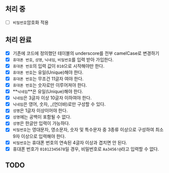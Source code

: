 ## 처리 중
- [ ] `비밀번호`암호화 적용

## 처리 완료
- [x] 기존에 코드에 정의했던 테이블의 underscore를 전부 camelCase로 변경하기
- [x]  `휴대폰 번호`, `성명`, `닉네임`, `비밀번호`를 입력 받아 가입한다.
- [x]  `휴대폰 번호`의 입력 값이 `010`으로 시작해야만 한다.
- [x]  `휴대폰 번호`는 유일(Unique)해야 한다.
- [x]  `휴대폰 번호`는 무조건 11글자 여야 한다.
- [x]  `휴대폰 번호`는 숫자로만 이루어져야 한다.
- [x]  **`닉네임`**은 유일(Unique)해야 한다.
- [x]  `닉네임`은 3글자 이상 10글자 이하여야 한다.
- [x]  `닉네임`은 영어, 숫자, _(언더바)로만 구성할 수 있다.
- [x]  `성명`은 1글자 이상이어야 한다.
- [x]  `성명`에는 공백이 포함될 수 없다.
- [x]   `성명`은 한글만 입력이 가능하다.
- [x]  `비밀번호`는 영대문자, 영소문자, 숫자 및 특수문자 중 3종류 이상으로 구성하여 최소 9자 이상으로 입력해야 한다.
- [x]  `비밀번호`는 휴대폰 번호의 연속된 4글자 이상과 겹치면 안 된다.
- [x] 휴대폰 번호가 `01012345678`일 경우, 비밀번호로 `Aa3456!@`라고 입력할 수 없다.

## TODO